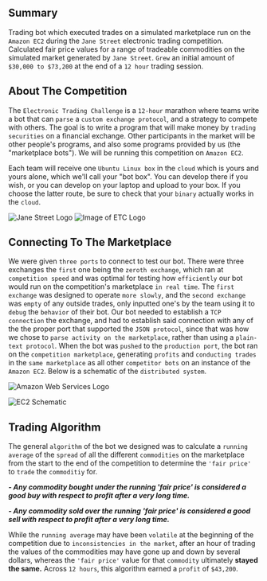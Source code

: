 ## Summary
Trading bot which executed trades on a simulated marketplace run on the `Amazon EC2` during the `Jane Street` electronic trading competition. Calculated fair price values for a range of tradeable commodities on the simulated market generated by `Jane Street`. `Grew` an initial amount of `$30,000 to $73,200` at the end of a `12 hour` trading session.

## About The Competition
The `Electronic Trading Challenge` is a `12-hour` marathon where teams write a bot that can `parse` a `custom exchange protocol`, and a strategy to compete with others. The goal is to write a program that will make money by `trading securities` on a financial exchange. Other participants in the market will be other people's programs, and also some programs provided by us (the "marketplace bots"). We will be running this competition on `Amazon EC2`.

Each team will receive one `Ubuntu Linux box` in the `cloud` which is yours and yours alone, which we'll call your "bot box". You can develop there if you wish, or you can develop on your laptop and upload to your box. If you choose the latter route, be sure to check that your `binary` actually works in the `cloud`.

![Jane Street Logo](https://i.imgur.com/Thqrmo5.jpg?raw=true) ![Image of ETC Logo](https://i.imgur.com/wcc6BgL.png?raw=true)


## Connecting To The Marketplace
We were given `three ports` to connect to test our bot. There were three exchanges the `first` one being the `zeroth exchange`, which ran at `competition speed` and was optimal for testing how `efficiently` our bot would run on the competition's marketplace `in real time`. The `first exchange` was designed to operate `more slowly`, and the `second exchange` was `empty` of any outside trades, only inputted one's by the team using it to `debug` the `behavior` of their bot. Our bot needed to establish a `TCP connection` the exchange, and had to establish said connection with any of the the proper port that supported the `JSON protocol`, since that was how we chose to `parse activity on the marketplace`, rather than using a `plain-text protocol`. When the bot was `pushed` to the `production port`, the bot ran on the `competition marketplace`, generating `profits` and `conducting trades` in the `same marketplace` as all other `competitor bots` on an instance of the `Amazon EC2`. Below is a schematic of the `distributed system`.

![Amazon Web Services Logo](https://i.imgur.com/LXZKCvZ.png?raw=true)

![EC2 Schematic](https://i.imgur.com/tagMefL.png?raw=true)


## Trading Algorithm
The general `algorithm` of the bot we designed was to calculate a `running average` of the `spread` of all the different `commodities` on the marketplace from the start to the end of the competition to determine the `'fair price'` to `trade` the `commoditiy` for. 

**_- Any commodity bought under the running 'fair price' is considered a good buy with respect to profit after a very long time._**

**_- Any commodity sold over the running 'fair price' is considered a good sell with respect to profit after a very long time._**

While the `running average` may have been `volatile` at the beginning of the competition due to `inconsistencies in the market`, after an hour of trading the values of the commodities may have gone up and down by several dollars, whereas the `'fair price'` value for that `commodity` ultimately **stayed the same.** Across `12 hours`, this algorithm earned a `profit` of `$43,200`.



